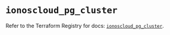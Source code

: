 # `ionoscloud_pg_cluster`

Refer to the Terraform Registry for docs: [`ionoscloud_pg_cluster`](https://registry.terraform.io/providers/ionos-cloud/ionoscloud/6.4.18/docs/resources/pg_cluster).
